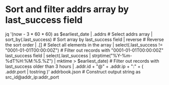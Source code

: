 # Sort and filter addrs array by last_success field

jq '(now - 3 * 60 * 60) as $earliest_date
  | .addrs                                            # Select addrs array
  | sort_by(.last_success)                            # Sort array by last_success field
  | reverse                                            # Reverse the sort order
  | .[]                                               # Select all elements in the array
  | select(.last_success != "0001-01-01T00:00:00Z")   # Filter out records with "0001-01-01T00:00:00Z" last_success field
  | select(.last_success | strptime("%Y-%m-%dT%H:%M:%S.%Z") | mktime > $earliest_date)   # Filter out records with last_success older than 3 hours
  | .addr.id + "@" + .addr.ip + ":" + ( .addr.port | tostring )' addrbook.json   # Construct output string as src_id@addr_ip:addr_port
